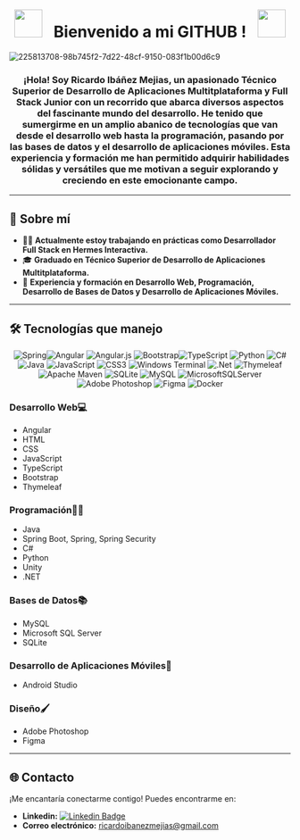 <div align="center">
 
# <img src="https://user-images.githubusercontent.com/74038190/213844263-a8897a51-32f4-4b3b-b5c2-e1528b89f6f3.png" width="50px" /> &nbsp; Bienvenido a mi GITHUB ! &nbsp; <img src="https://user-images.githubusercontent.com/74038190/213844263-a8897a51-32f4-4b3b-b5c2-e1528b89f6f3.png" width="50px" />
</div>

![225813708-98b745f2-7d22-48cf-9150-083f1b00d6c9](https://seovalladolid.es/wp-content/uploads/2021/01/Backend.png)

<h3 align="center">¡Hola! Soy <b>Ricardo Ibáñez Mejias</b>, un apasionado <b>Técnico Superior de Desarrollo de Aplicaciones Multitplataforma</b> y <b>Full Stack Junior</b> con un recorrido que abarca diversos aspectos del fascinante mundo del desarrollo. He tenido que sumergirme en un amplio abanico de tecnologías que van desde el desarrollo web hasta la programación, pasando por las bases de datos y el desarrollo de aplicaciones móviles. Esta experiencia y formación me han permitido adquirir habilidades sólidas y versátiles que me motivan a seguir explorando y creciendo en este emocionante campo.</h3>

---


## 📝 Sobre mí

- 👨‍💻 **Actualmente estoy trabajando en prácticas como Desarrollador Full Stack en Hermes Interactiva.**
- 🎓 **Graduado en Técnico Superior de Desarrollo de Aplicaciones Multitplataforma.** 
- 💼 **Experiencia y formación en Desarrollo Web, Programación, Desarrollo de Bases de Datos y Desarrollo de Aplicaciones Móviles.**
 <div align="center">
  


 </div>



---



## 🛠️ Tecnologías que manejo
<div align="center">

![Spring](https://img.shields.io/badge/spring-%236DB33F.svg?style=for-the-badge&logo=spring&logoColor=white)![Angular](https://img.shields.io/badge/angular-%23DD0031.svg?style=for-the-badge&logo=angular&logoColor=white) 
 ![Angular.js](https://img.shields.io/badge/angular.js-%23E23237.svg?style=for-the-badge&logo=angularjs&logoColor=white) ![Bootstrap](https://img.shields.io/badge/bootstrap-%238511FA.svg?style=for-the-badge&logo=bootstrap&logoColor=white)![TypeScript](https://img.shields.io/badge/typescript-%23007ACC.svg?style=for-the-badge&logo=typescript&logoColor=white) ![Python](https://img.shields.io/badge/python-3670A0?style=for-the-badge&logo=python&logoColor=ffdd54) ![C#](https://img.shields.io/badge/c%23-%23239120.svg?style=for-the-badge&logo=csharp&logoColor=white) ![Java](https://img.shields.io/badge/java-%23ED8B00.svg?style=for-the-badge&logo=openjdk&logoColor=white) ![JavaScript](https://img.shields.io/badge/javascript-%23323330.svg?style=for-the-badge&logo=javascript&logoColor=%23F7DF1E) ![CSS3](https://img.shields.io/badge/css3-%231572B6.svg?style=for-the-badge&logo=css3&logoColor=white) ![Windows Terminal](https://img.shields.io/badge/Windows%20Terminal-%234D4D4D.svg?style=for-the-badge&logo=windows-terminal&logoColor=white) ![.Net](https://img.shields.io/badge/.NET-5C2D91?style=for-the-badge&logo=.net&logoColor=white)   ![Thymeleaf](https://img.shields.io/badge/Thymeleaf-%23005C0F.svg?style=for-the-badge&logo=Thymeleaf&logoColor=white) ![Apache Maven](https://img.shields.io/badge/Apache%20Maven-C71A36?style=for-the-badge&logo=Apache%20Maven&logoColor=white) ![SQLite](https://img.shields.io/badge/sqlite-%2307405e.svg?style=for-the-badge&logo=sqlite&logoColor=white) ![MySQL](https://img.shields.io/badge/mysql-%2300000f.svg?style=for-the-badge&logo=mysql&logoColor=white) ![MicrosoftSQLServer](https://img.shields.io/badge/Microsoft%20SQL%20Server-CC2927?style=for-the-badge&logo=microsoft%20sql%20server&logoColor=white) ![Adobe Photoshop](https://img.shields.io/badge/adobe%20photoshop-%2331A8FF.svg?style=for-the-badge&logo=adobe%20photoshop&logoColor=white) ![Figma](https://img.shields.io/badge/figma-%23F24E1E.svg?style=for-the-badge&logo=figma&logoColor=white) ![Docker](https://img.shields.io/badge/docker-%230db7ed.svg?style=for-the-badge&logo=docker&logoColor=white)

</div>
  <div align="center">
   




  </div>

### Desarrollo Web💻
- Angular
- HTML
- CSS
- JavaScript
- TypeScript
- Bootstrap
- Thymeleaf


### Programación👨‍💻
- Java
- Spring Boot, Spring, Spring Security
- C#
- Python
- Unity
- .NET

### Bases de Datos📚
- MySQL
- Microsoft SQL Server
- SQLite

### Desarrollo de Aplicaciones Móviles📱
- Android Studio

 ### Diseño🖌️
- Adobe Photoshop
- Figma


---

## 🌐 Contacto

¡Me encantaría conectarme contigo! Puedes encontrarme en:
-  **Linkedin:** [![Linkedin Badge](https://img.shields.io/badge/-Ricardo-blue?style=flat&logo=Linkedin&logoColor=white)](https://www.linkedin.com/in/ricardo-ibanez/)
- **Correo electrónico:** ricardoibanezmejias@gmail.com
  


